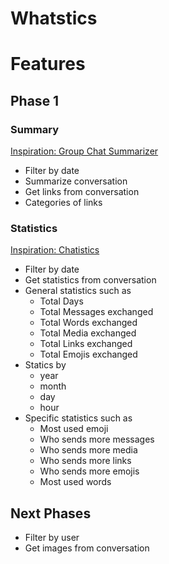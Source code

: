# Whatstics

# Features

## Phase 1

### Summary

[Inspiration: Group Chat Summarizer](https://github.com/omer-go/group_chat_summarizer)

- Filter by date
- Summarize conversation
- Get links from conversation
- Categories of links


### Statistics

[Inspiration: Chatistics](https://chatistics.vercel.app/)

- Filter by date
- Get statistics from conversation
- General statistics such as
  - Total Days
  - Total Messages exchanged
  - Total Words exchanged
  - Total Media exchanged
  - Total Links exchanged
  - Total Emojis exchanged
- Statics by
  - year
  - month
  - day
  - hour
- Specific statistics such as
  - Most used emoji
  - Who sends more messages
  - Who sends more media
  - Who sends more links
  - Who sends more emojis
  - Most used words

## Next Phases

- Filter by user
- Get images from conversation